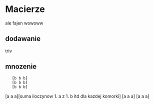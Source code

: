 # Macierze
ale fajen wowoww


## dodawanie
triv
## mnozenie
       [b b b]
       [b b b]
       [b b b]
[a a a][suma iloczynow 1. a z 1. b itd dla kazdej komorki]
[a a a]
[a a a]
